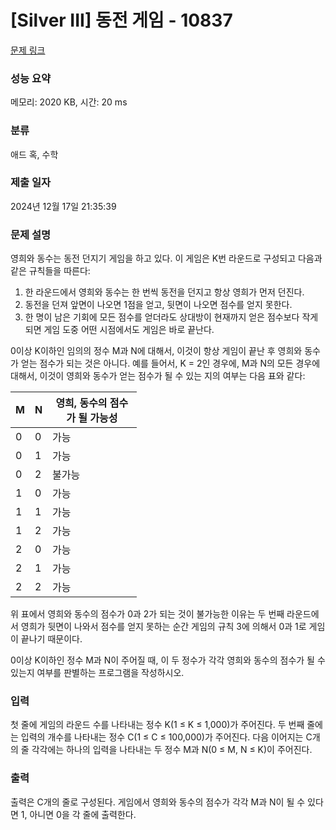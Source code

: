 # [Silver III] 동전 게임 - 10837 

[문제 링크](https://www.acmicpc.net/problem/10837) 

### 성능 요약

메모리: 2020 KB, 시간: 20 ms

### 분류

애드 혹, 수학

### 제출 일자

2024년 12월 17일 21:35:39

### 문제 설명

<p>영희와 동수는 동전 던지기 게임을 하고 있다. 이 게임은 K번 라운드로 구성되고 다음과 같은 규칙들을 따른다:</p>

<ol>
	<li>한 라운드에서 영희와 동수는 한 번씩 동전을 던지고 항상 영희가 먼저 던진다. </li>
	<li>동전을 던져 앞면이 나오면 1점을 얻고, 뒷면이 나오면 점수를 얻지 못한다. </li>
	<li>한 명이 남은 기회에 모든 점수를 얻더라도 상대방이 현재까지 얻은 점수보다 작게 되면 게임 도중 어떤 시점에서도 게임은 바로 끝난다. </li>
</ol>

<p>0이상 K이하인 임의의 정수 M과 N에 대해서, 이것이 항상 게임이 끝난 후 영희와 동수가 얻는 점수가 되는 것은 아니다. 예를 들어서, K = 2인 경우에, M과 N의 모든 경우에 대해서, 이것이 영희와 동수가 얻는 점수가 될 수 있는 지의 여부는 다음 표와 같다:</p>

<table class="table table-bordered" style="width:40%">
	<thead>
		<tr>
			<th>M</th>
			<th>N</th>
			<th>영희, 동수의 점수가 될 가능성</th>
		</tr>
	</thead>
	<tbody>
		<tr>
			<td>0</td>
			<td>0</td>
			<td>가능</td>
		</tr>
		<tr>
			<td>0</td>
			<td>1</td>
			<td>가능</td>
		</tr>
		<tr>
			<td>0</td>
			<td>2</td>
			<td>불가능</td>
		</tr>
		<tr>
			<td>1</td>
			<td>0</td>
			<td>가능</td>
		</tr>
		<tr>
			<td>1</td>
			<td>1</td>
			<td>가능</td>
		</tr>
		<tr>
			<td>1</td>
			<td>2</td>
			<td>가능</td>
		</tr>
		<tr>
			<td>2</td>
			<td>0</td>
			<td>가능</td>
		</tr>
		<tr>
			<td>2</td>
			<td>1</td>
			<td>가능</td>
		</tr>
		<tr>
			<td>2</td>
			<td>2</td>
			<td>가능</td>
		</tr>
	</tbody>
</table>

<p>위 표에서 영희와 동수의 점수가 0과 2가 되는 것이 불가능한 이유는 두 번째 라운드에서 영희가 뒷면이 나와서 점수를 얻지 못하는 순간 게임의 규칙 3에 의해서 0과 1로 게임이 끝나기 때문이다. </p>

<p>0이상 K이하인 정수 M과 N이 주어질 때, 이 두 정수가 각각 영희와 동수의 점수가 될 수 있는지 여부를 판별하는 프로그램을 작성하시오.</p>

### 입력 

 <p>첫 줄에 게임의 라운드 수를 나타내는 정수 K(1 ≤ K ≤ 1,000)가 주어진다. 두 번째 줄에는 입력의 개수를 나타내는 정수 C(1 ≤ C ≤ 100,000)가 주어진다. 다음 이어지는 C개의 줄 각각에는 하나의 입력을 나타내는 두 정수 M과 N(0 ≤ M, N ≤ K)이 주어진다. </p>

### 출력 

 <p>출력은 C개의 줄로 구성된다. 게임에서 영희와 동수의 점수가 각각 M과 N이 될 수 있다면 1, 아니면 0을 각 줄에 출력한다. </p>

